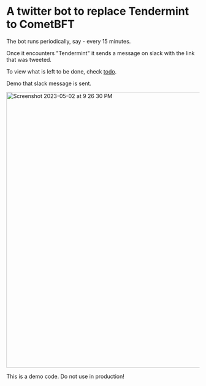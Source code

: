 # A twitter bot to replace Tendermint to CometBFT

The bot runs periodically, say - every 15 minutes.

Once it encounters "Tendermint" it sends a message on slack with the link that was tweeted.

To view what is left to be done, check [todo](https://github.com/alijnmerchant21/twitter-bot-cometbft/blob/main/todo.md).

Demo that slack message is sent.

<img width="720" alt="Screenshot 2023-05-02 at 9 26 30 PM" src="https://user-images.githubusercontent.com/44069404/235779241-e2a2ee4c-4757-4b03-a833-e2f61a014f56.png">

This is a demo code. Do not use in production!
